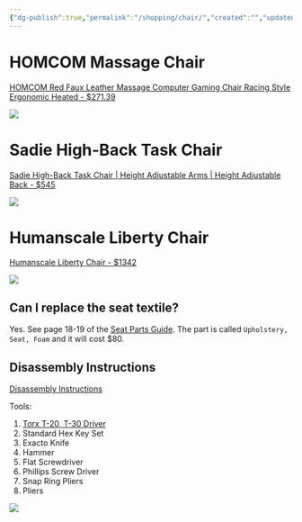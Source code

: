 ```yaml
---
{"dg-publish":true,"permalink":"/shopping/chair/","created":"","updated":""}
---
```



# HOMCOM Massage Chair

[HOMCOM Red Faux Leather Massage Computer Gaming Chair Racing Style Ergonomic Heated - $271.39](https://images.thdstatic.com/productImages/f70bd547-ff89-4195-8476-d2d47c0d1232/svn/red-homcom-gaming-chairs-921-057rd-64_600.jpg)

![](https://images.thdstatic.com/productImages/f70bd547-ff89-4195-8476-d2d47c0d1232/svn/red-homcom-gaming-chairs-921-057rd-64_600.jpg)

# Sadie High-Back Task Chair

[Sadie High-Back Task Chair | Height Adjustable Arms | Height Adjustable Back - $545](https://www.hon.com/chairs/sadie-chairs/hvst121)

![](https://res.cloudinary.com/hni-corporation/image/upload/b_white,c_pad,dpr_1.0,f_auto,h_675,q_auto,w_1200/c_pad,h_675,w_1200/v1/HON/Chairs/Sadie%20Chairs/basyx-HighBackTask-HVST121-045-001?pgw=1)

# Humanscale Liberty Chair

[Humanscale Liberty Chair - $1342](https://www.humanscale.com/products/liberty-task-chair-configurator.cfm?configuration=L111VC12FT12-------)

![](https://www.humanscale.com/imagesconfig/L111VC12FT12-------_2_505.png)

## Can I replace the seat textile?

Yes. See page 18-19 of the [Seat Parts Guide](<https://humanscale.com/UserFiles/File/SeatingPartsGuiderev12-08(2).pdf#page=18>). The part is called `Upholstery, Seat, Foam` and it will cost $80.

## Disassembly Instructions

[Disassembly Instructions](https://www.humanscale.com/userfiles/file/libertytask_disassembly_0313.pdf)

Tools:
1. [Torx T-20, T-30 Driver](https://www.amazon.com/TEKTON-Torx-Driver-T20-DMS18014/dp/B083T6CK3P)
2. Standard Hex Key Set
3. Exacto Knife
4. Hammer
5. Flat Screwdriver
6. Phillips Screw Driver
7. Snap Ring Pliers
8. Pliers

![](https://i.imgur.com/3BJDwTz.png)
